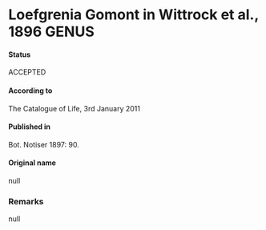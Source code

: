 # Loefgrenia Gomont in Wittrock et al., 1896 GENUS

#### Status
ACCEPTED

#### According to
The Catalogue of Life, 3rd January 2011

#### Published in
Bot. Notiser 1897: 90.

#### Original name
null

### Remarks
null